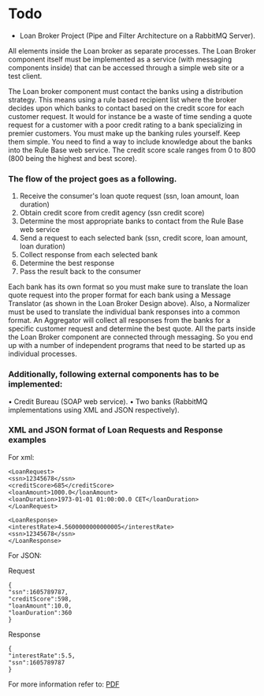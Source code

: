 
# Todo

* Loan Broker Project (Pipe and Filter Architecture on a RabbitMQ Server). 

All elements inside the Loan broker as separate processes. The Loan Broker component itself must be implemented as a service (with messaging components inside) that can be accessed through a simple web site or a test client.

The Loan broker component must contact the banks using a distribution strategy. This means using a rule based recipient list where the broker decides upon which banks to contact based on the credit score for each customer request. It would for instance be a waste of time sending a quote request for a customer with a poor credit rating to a bank specializing in premier customers. You must make up the banking rules yourself. Keep them simple. You need to find a way to include knowledge about the banks into the Rule Base web service. The credit score scale ranges from 0 to 800 (800 being the highest and best score).

### The flow of the project goes as a following. 

1. Receive the consumer's loan quote request (ssn, loan amount, loan duration)
2. Obtain credit score from credit agency (ssn credit score)
3. Determine the most appropriate banks to contact from the Rule Base web service
4. Send a request to each selected bank (ssn, credit score, loan amount, loan duration)
5. Collect response from each selected bank
6. Determine the best response
7. Pass the result back to the consumer

Each bank has its own format so you must make sure to translate the loan quote request into the proper format for each bank using a Message Translator (as shown in the Loan Broker Design above). Also, a Normalizer must be used to translate the individual bank responses into a common format. An Aggregator will collect all responses from the banks for a specific customer request and determine the best quote. All the parts inside the Loan Broker component are connected through messaging. So you end up with a number of independent programs that need to be started up as individual processes.

### Additionally, following external components has to be implemented:

• Credit Bureau (SOAP web service).
• Two banks (RabbitMQ implementations using XML and JSON respectively).

### XML and JSON format of Loan Requests and Response examples

For xml: 

```
<LoanRequest>
<ssn>12345678</ssn>
<creditScore>685</creditScore>
<loanAmount>1000.0</loanAmount>
<loanDuration>1973-01-01 01:00:00.0 CET</loanDuration>
</LoanRequest>
```

```
<LoanResponse>
<interestRate>4.5600000000000005</interestRate>
<ssn>12345678</ssn>
</LoanResponse>
```

For JSON:

Request
```
{
"ssn":1605789787,
"creditScore":598,
"loanAmount":10.0,
"loanDuration":360
}
```

Response
```
{
"interestRate":5.5,
"ssn":1605789787
}
```

For more information refer to: [PDF](https://github.com/KLMM-LSD/LoanBrokerProject/blob/master/docs/Loan%20Broker%20Project.pdf)
